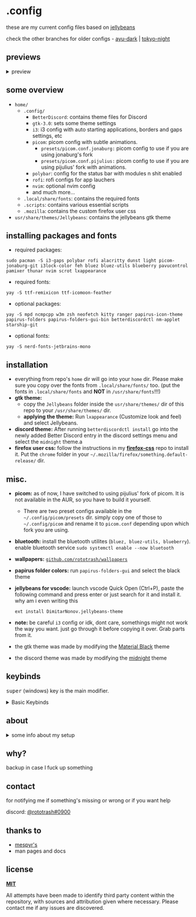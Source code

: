 <h1>.config</h1>

these are my current config files based on [jellybeans](https://github.com/nanotech/jellybeans.vim) 

check the other branches for older configs -
[ayu-dark](https://github.com/rototrash/dotfiles/tree/ayu-dark) | [tokyo-night](https://github.com/rototrash/dotfiles/tree/tokyo-night) 

## previews

<details>
<summary>preview</summary>
<br><img src="https://cdn.discordapp.com/attachments/635625917623828520/971811462932750356/05-05-22_1651767892.png?size=4096" width="1920"><br>
more coming soon™
</details>

## some overview
- `home/`
    - `.config/`
        - `BetterDiscord`: contains theme files for Discord
        - `gtk-3.0`: sets some theme settings
        - `i3`: i3 config with auto starting applications, borders and gaps settings, etc
        - `picom`: picom config with subtle animations.
          - `presets/picom.conf.jonaburg:` picom config to use if you are using jonaburg's fork
          - `presets/picom.conf.pijulius:` picom config to use if you are using pijulius' fork with animations.
        - `polybar`: config for the status bar with modules n shit enabled
        - `rofi`: rofi configs for app lauchers
        - `nvim`: optional nvim config
        - and much more...
    - `.local/share/fonts`: contains the required fonts
    - `.scripts`: contains various essential scripts
    - `.mozilla`: contains the custom firefox user css
- `usr/share/themes/Jellybeans`: contains the jellybeans gtk theme

## installing packages and fonts
- required packages:
```shell
sudo pacman -S i3-gaps polybar rofi alacritty dunst light picom-jonaburg-git i3lock-color feh bluez bluez-utils blueberry pavucontrol pamixer thunar nvim scrot lxappearance
```
- required fonts:
```shell
yay -S ttf-remixicon ttf-icomoon-feather
```
- optional packages: 
```shell
yay -S mpd ncmpcpp w3m zsh neofetch kitty ranger papirus-icon-theme papirus-folders papirus-folders-gui-bin betterdiscordctl nm-applet starship-git 
```
- optional fonts:
```shell
yay -S nerd-fonts-jetbrains-mono
```

## installation
- everything from repo's `home` dir will go into your `home` dir. Please make sure you copy over the fonts from `.local/share/fonts/` too. (put the fonts in `.local/share/fonts` and **NOT** in `/usr/share/fonts`!!!)
- **gtk theme:** 
    - copy the `Jellybeans` folder inside the `usr/share/themes/` dir of this repo to your `/usr/share/themes/` dir.
    - **applying the theme:** Run `lxappearance` (Customize look and feel) and select Jellybeans.
- **discord theme:** After running `betterdiscordctl install` go into the newly added Better Discord entry in the discord settings menu and select the `midnight` theme.a
- **firefox user css:** follow the instructions in my [**firefox-css**](https://github.com/rototrash/firefox-css) repo to install it. Put the `chrome` folder in your `~/.mozilla/firefox/something.default-release/` dir.

## misc. 
- **picom:** as of now, I have switched to using pijulius' fork of picom. It is not available in the AUR, so you have to build it yourself.
  - There are two preset configs available in the `~/.config/picom/presets` dir. simply copy one of those to `~/.config/picom` and rename it to `picom.conf` depending upon which fork you are using.

- **bluetooth:** install the bluetooth utilites (`bluez, bluez-utils, blueberry`). enable bluetooth service `sudo systemctl enable --now bluetooth`

- **wallpapers:** [`github.com/rototrash/wallpapers`](https://github.com/rototrash/wallpapers)

- **papirus folder colors:** run `papirus-folders-gui` and select the black theme

- **jellybeans for vscode:** launch vscode Quick Open (Ctrl+P), paste the following command and press enter or just search for it and install it. why am i even writing this 
    ```
    ext install DimitarNonov.jellybeans-theme
    ``` 

- **note:** be careful `i3` config or idk, dont care, somethings might not work the way you want. just go through it before copying it over. Grab parts from it.

- the gtk theme was made by modifying the [Material Black](https://www.gnome-look.org/p/1316887) theme

- the discord theme was made by modifying the [midnight](https://betterdiscord.app/theme/midnight) theme

## keybinds

<kbd>super</kbd> (windows) key is the main modifier.
<details>
<summary> Basic Keybinds</summary>

| Keybind                                        | Action                                          |
| ---------------------------------------------- | ----------------------------------------------- |
| <kbd>super + enter</kbd>                       | Spawn Terminal (alacritty)                      |
| <kbd>super + shift + enter</kbd>               | Spawn Thunar                                    |
| <kbd>super + shift + f</kbd>                   | Launch rofi launcher                            |
| <kbd>super + q</kbd>                           | Close client                                    |
| <kbd>super + shift + space</kbd>               | Float active client                             |
| <kbd>super + space</kbd>                       | Switch Focus between Floating and Tiled clients |
| <kbd>super + [1-0]</kbd>                       | Change workspace                                |
| <kbd>super + shift + [1-0]</kbd>               | Move focused client to workspace                |
| <kbd>control + Alt + [arrow keys]</kbd>        | Move between active workspaces                  |
| <kbd>super + e</kbd>                           | Tiling layout                                   |
| <kbd>super + z</kbd>                           | Tabbed layout                                   |
| <kbd>super + s</kbd>                           | Stacked layout                                  |
| <kbd>super + [arrow keys]</kbd>                | Change focus by direction                       |
| <kbd>super + [hjkl]</kbd>                      | ^                                               |
| <kbd>super + shift + [arrow keys]</kbd>        | Move client by direction. (Floating and Tiled)  |
| <kbd>super + shift + [hjkl]</kbd>              | ^                                               |
| <kbd>super + control + alt +[arrow keys]</kbd> | Resize active client                            |
| <kbd>super + f</kbd>                           | Toggle fullscreen                               |
| <kbd>super + shift + r</kbd>                   | Reload i3                                       |
| <kbd>super + v</kbd>                           | Split Client Vertically                         |
| <kbd>super + b</kbd>                           | Split Client Horizontally                       |
| <kbd>super + shift + b</kbd>                   | hide/unhide polybar                             |

Go through the i3 config file for more.

</details>

## about
<details>
<summary>some info about my setup</summary>

| Thingy        | What I use           |
| ------------- | -------------------- |
| OS            | ArcoLinux            |
| WM            | i3-gaps              |
| File Manager  | Thunar               |
| Notifications | Dunst                |
| Status Bar    | Polybar              |
| Launcher      | Rofi                 |
| Shell         | zsh                  |
| Prompt        | starship             |
| Editor        | vscodium & neovim    |
| IDE           | QtCreator            |
| Icons         | Papirus Dark (Black) |
| GTK Theme     | Jellybeans           |
| DM            | SDDM                 |
| Lockscreen    | i3lock-color         |

</details>

## why?
backup in case I fuck up something

## contact
for notifying me if something's missing or wrong or if you want help

discord: [@rototrash#0900](https://discord.com/users/710151070344675418) 

## thanks to
- [mespyr's](https://github.com/mespyr/)
- man pages and docs

## license
[**MIT**](https://github.com/rototrash/dotfiles/blob/main/LICENSE)

All attempts have been made to identify third party content within the repository, with sources and attribution given where necessary. Please contact me if any issues are discovered.


